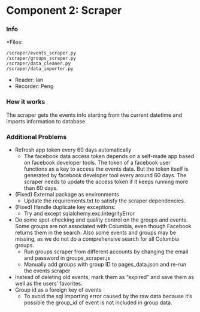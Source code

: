 # Component 2: Scraper

### Info
*Files:
```
/scraper/events_scraper.py
/scraper/groups_scraper.py
/scraper/data_cleaner.py
/scraper/data_importer.py
```
* Reader: Ian
* Recorder: Peng

### How it works
The scraper gets the events info starting from the current datetime and imports information to database. 

### Additional Problems
* Refresh app token every 60 days automatically
    * The facebook data access token depends on a self-made app based on facebook developer tools. The token of a facebook user functions as a key to access the events data. But the token itself is generated by facebook developer tool every around 60 days. The scraper needs to update the access token if it keeps running more than 60 days.
* (Fixed) External package as environments
    * Update the requirements.txt to satisfy the scraper dependencies.
* (Fixed) Handle duplicate key exceptions:
    * Try and except sqlalchemy.exc.IntegrityError 
* Do some spot-checking and quality control on the groups and events. Some groups are not associated with Columbia, even though Facebook returns them in the search. Also some events and groups may be missing, as we do not do a comprehensive search for all Columbia groups.
    * Run groups scraper from different accounts by changing the email and password in groups_scraper.js
    * Manually add groups with group ID to pages_data.json and re-run the events scraper
* Instead of deleting old events, mark them as “expired” and save them as well as the users’ favorites. 
* Group id as a foreign key of events
    * To avoid the sql importing error  caused by the raw data because it’s possible the group_id of event is not included in group data.
